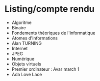 # Listing/compte rendu 

- Algoritme
- Binaire
- Fondements théoriques de l'informatique
- Atomes d'informations
- Alan TURNING
- Internet
- JPEG
- Numérique
- Objets virtuels
- Premier ordinateur : Avar march 1
- Ada Love Lace
